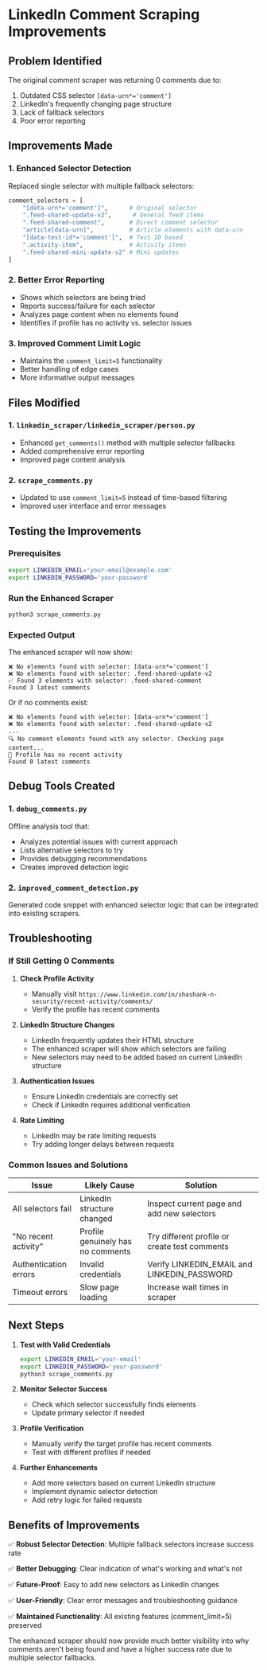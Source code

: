 # LinkedIn Comment Scraping Improvements

## Problem Identified
The original comment scraper was returning 0 comments due to:
1. Outdated CSS selector `[data-urn*='comment']`
2. LinkedIn's frequently changing page structure
3. Lack of fallback selectors
4. Poor error reporting

## Improvements Made

### 1. Enhanced Selector Detection
Replaced single selector with multiple fallback selectors:
```python
comment_selectors = [
    "[data-urn*='comment']",      # Original selector
    ".feed-shared-update-v2",      # General feed items
    ".feed-shared-comment",       # Direct comment selector
    "article[data-urn]",          # Article elements with data-urn
    "[data-test-id*='comment']",  # Test ID based
    ".activity-item",             # Activity items
    ".feed-shared-mini-update-v2" # Mini updates
]
```

### 2. Better Error Reporting
- Shows which selectors are being tried
- Reports success/failure for each selector
- Analyzes page content when no elements found
- Identifies if profile has no activity vs. selector issues

### 3. Improved Comment Limit Logic
- Maintains the `comment_limit=5` functionality
- Better handling of edge cases
- More informative output messages

## Files Modified

### 1. `linkedin_scraper/linkedin_scraper/person.py`
- Enhanced `get_comments()` method with multiple selector fallbacks
- Added comprehensive error reporting
- Improved page content analysis

### 2. `scrape_comments.py`
- Updated to use `comment_limit=5` instead of time-based filtering
- Improved user interface and error messages

## Testing the Improvements

### Prerequisites
```bash
export LINKEDIN_EMAIL='your-email@example.com'
export LINKEDIN_PASSWORD='your-password'
```

### Run the Enhanced Scraper
```bash
python3 scrape_comments.py
```

### Expected Output
The enhanced scraper will now show:
```
❌ No elements found with selector: [data-urn*='comment']
❌ No elements found with selector: .feed-shared-update-v2
✅ Found 3 elements with selector: .feed-shared-comment
Found 3 latest comments
```

Or if no comments exist:
```
❌ No elements found with selector: [data-urn*='comment']
❌ No elements found with selector: .feed-shared-update-v2
...
🔍 No comment elements found with any selector. Checking page content...
📝 Profile has no recent activity
Found 0 latest comments
```

## Debug Tools Created

### 1. `debug_comments.py`
Offline analysis tool that:
- Analyzes potential issues with current approach
- Lists alternative selectors to try
- Provides debugging recommendations
- Creates improved detection logic

### 2. `improved_comment_detection.py`
Generated code snippet with enhanced selector logic that can be integrated into existing scrapers.

## Troubleshooting

### If Still Getting 0 Comments

1. **Check Profile Activity**
   - Manually visit `https://www.linkedin.com/in/shashank-n-security/recent-activity/comments/`
   - Verify the profile has recent comments

2. **LinkedIn Structure Changes**
   - LinkedIn frequently updates their HTML structure
   - The enhanced scraper will show which selectors are failing
   - New selectors may need to be added based on current LinkedIn structure

3. **Authentication Issues**
   - Ensure LinkedIn credentials are correctly set
   - Check if LinkedIn requires additional verification

4. **Rate Limiting**
   - LinkedIn may be rate limiting requests
   - Try adding longer delays between requests

### Common Issues and Solutions

| Issue | Likely Cause | Solution |
|-------|--------------|----------|
| All selectors fail | LinkedIn structure changed | Inspect current page and add new selectors |
| "No recent activity" | Profile genuinely has no comments | Try different profile or create test comments |
| Authentication errors | Invalid credentials | Verify LINKEDIN_EMAIL and LINKEDIN_PASSWORD |
| Timeout errors | Slow page loading | Increase wait times in scraper |

## Next Steps

1. **Test with Valid Credentials**
   ```bash
   export LINKEDIN_EMAIL='your-email'
   export LINKEDIN_PASSWORD='your-password'
   python3 scrape_comments.py
   ```

2. **Monitor Selector Success**
   - Check which selector successfully finds elements
   - Update primary selector if needed

3. **Profile Verification**
   - Manually verify the target profile has recent comments
   - Test with different profiles if needed

4. **Further Enhancements**
   - Add more selectors based on current LinkedIn structure
   - Implement dynamic selector detection
   - Add retry logic for failed requests

## Benefits of Improvements

✅ **Robust Selector Detection**: Multiple fallback selectors increase success rate

✅ **Better Debugging**: Clear indication of what's working and what's not

✅ **Future-Proof**: Easy to add new selectors as LinkedIn changes

✅ **User-Friendly**: Clear error messages and troubleshooting guidance

✅ **Maintained Functionality**: All existing features (comment_limit=5) preserved

The enhanced scraper should now provide much better visibility into why comments aren't being found and have a higher success rate due to multiple selector fallbacks.